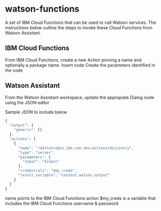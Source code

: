 # watson-functions
A set of IBM Cloud Functions that can be used to call Watson services. The instructions below outline the steps to invoke these Cloud Functions from Watson Assistant. 

## IBM Cloud Functions 
From IBM Cloud Functions, create a new Action proving a name and optionally a package name. 
Insert code 
Create the parameters identified in the code 

## Watson Assistant 
From the Watson Assistant workspace, update the appropiate Dialog node using the JSON editor 

Sample JSON to include below 
```javascript
{
  "output": {
    "generic": []
  },
  "actions": [
    {
      "name": "/daltonro@ie.ibm.com_dev/actions/discovery",
      "type": "server",
      "parameters": {
        "input": "$input"
      },
      "credentials": "$my_creds",
      "result_variable": "context.watson_output"
    }
  ]
}
```

name points to the IBM Cloud Functions action 
$my_creds is a variable that includes the IBM Cloud Functions username & password
